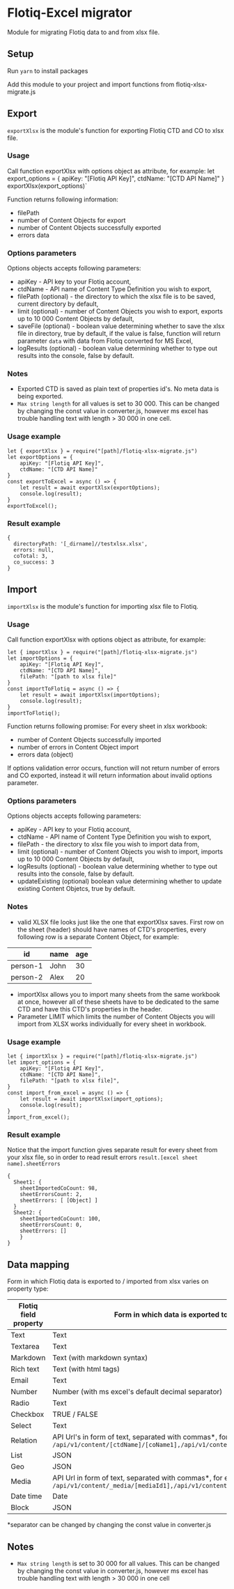 # Flotiq-Excel migrator

Module for migrating Flotiq data to and from xlsx file.

## Setup

Run `yarn` to install packages

Add this module to your project and import functions from flotiq-xlsx-migrate.js

## Export

`exportXlsx` is the module's function for exporting Flotiq CTD and CO to xlsx file.

### Usage

Call function exportXlsx with options object as attribute, for example:
let export_options = { 
    apiKey: "[Flotiq API Key]",
    ctdName: "[CTD API Name]"
}
exportXlsx(export_options)`

Function returns following information:
* filePath
* number of Content Objects for export
* number of Content Objects successfully exported
* errors data

### Options parameters

Options objects accepts following parameters:
* apiKey - API key to your Flotiq account,
* ctdName - API name of Content Type Definition you wish to export,
* filePath (optional) - the directory to which the xlsx file is to be saved, current directory by default,
* limit (optional) - number of Content Objects you wish to export, exports up to 10 000 Content Objects by default,
* saveFile (optional) - boolean value determining whether to save the xlsx file in directory, true by default, if the value is false, function will return parameter `data` with data from Flotiq converted for MS Excel,
* logResults (optional) - boolean value determining whether to type out results into the console, false by default.

### Notes

 * Exported CTD is saved as plain text of properties id's. No meta data is being exported.
 * `Max string length` for all values is set to 30 000. This can be changed by changing the const value in converter.js, however ms excel has trouble handling text with length > 30 000 in one cell.

### Usage example

```
let { exportXlsx } = require("[path]/flotiq-xlsx-migrate.js")
let exportOptions = { 
    apiKey: "[Flotiq API Key]",
    ctdName: "[CTD API Name]"
}
const exportToExcel = async () => {
    let result = await exportXlsx(exportOptions);
    console.log(result);
}
exportToExcel();
```

### Result example

```
{
  directoryPath: '[_dirname]//testxlsx.xlsx',
  errors: null,
  coTotal: 3,
  co_success: 3
}
```

## Import

`importXlsx` is the module's function for importing xlsx file to Flotiq.

### Usage

Call function exportXlsx with options object as attribute, for example:

```
let { importXlsx } = require("[path]/flotiq-xlsx-migrate.js")
let importOptions = { 
    apiKey: "[Flotiq API Key]",
    ctdName: "[CTD API Name]",
    filePath: "[path to xlsx file]"
}
const importToFlotiq = async () => {
    let result = await importXlsx(importOptions);
    console.log(result);
}
importToFlotiq();
```

Function returns following promise:
For every sheet in xlsx workbook:
* number of Content Objects successfully imported
* number of errors in Content Object import
* errors data (object)

If options validation error occurs, function will not return number of errors and CO exported, instead it will return information about invalid options parameter.

### Options parameters

Options objects accepts following parameters:
* apiKey - API key to your Flotiq account,
* ctdName - API name of Content Type Definition you wish to export,
* filePath - the directory to xlsx file you wish to import data from,
* limit (optional) - number of Content Objects you wish to import, imports up to 10 000 Content Objects by default,
* logResults (optional) - boolean value determining whether to type out results into the console, false by default.
* updateExisting (optional) boolean value determining whether to update existing Content Objetcs, true by default.

### Notes

* valid XLSX file looks just like the one that exportXlsx saves. First row on the sheet (header) should have names of CTD's properties, every following row is a separate Content Object, for example:

| id | name | age |
|--|--|--|
| person-1 | John | 30 |
| person-2 | Alex | 20 |

* importXlsx allows you to import many sheets from the same workbook at once, however all of these sheets have to be dedicated to the same CTD and have this CTD's properties in the header.
* Parameter LIMIT which limits the number of Content Objects you will import from XLSX works individually for every sheet in workbook.

### Usage example

```
let { importXlsx } = require("[path]/flotiq-xlsx-migrate.js")
let import_options = { 
    apiKey: "[Flotiq API Key]",
    ctdName: "[CTD API Name]",
    filePath: "[path to xlsx file]",
}
const import_from_excel = async () => {
    let result = await importXlsx(import_options);
    console.log(result);
}
import_from_excel();
```

### Result example

Notice that the import function gives separate result for every sheet from your xlsx file, so in order to read result errors `result.[excel sheet name].sheetErrors`

```
{
  Sheet1: {
    sheetImportedCoCount: 98,
    sheetErrorsCount: 2,
    sheetErrors: [ [Object] ]
  }
  Sheet2: {
    sheetImportedCoCount: 100,
    sheetErrorsCount: 0,
    sheetErrors: []
    }
}
```

## Data mapping

Form in which Flotiq data is exported to / imported from xlsx varies on property type:

| Flotiq field property | Form in which data is exported to xlsx |
|--|--|
| Text | Text |
| Textarea | Text |
| Markdown | Text (with markdown syntax) |
| Rich text | Text (with html tags) |
| Email | Text |
| Number | Number (with ms excel's default decimal separator) |
| Radio | Text |
| Checkbox | TRUE / FALSE |
| Select | Text |
| Relation | API Url's in form of text, separated with commas*, for example: `/api/v1/content/[ctdName]/[coName1],/api/v1/content/[ctdName]/[coName2]` |
| List | JSON |
| Geo | JSON |
| Media | API Url in form of text, separated with commas*, for example: `/api/v1/content/_media/[mediaId1],/api/v1/content/_media/[mediaId2]` |
| Date time | Date |
| Block | JSON |

*separator can be changed by changing the const value in converter.js

## Notes

 - `Max string length` is set to 30 000 for all values. This can be changed by changing the const value in converter.js, however ms excel has trouble handling text with length > 30 000 in one cell

